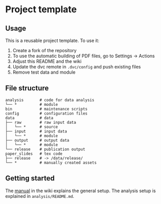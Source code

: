 # Project template

## Usage

This is a reusable project template.
To use it:

1. Create a fork of the repository
2. To use the automatic building of PDF files, go to Settings → Actions
3. Adjust this README and the wiki
4. Update the dvc remote in `.dvc/config` and push existing files
5. Remove test data and module

## File structure

```
analysis       # code for data analysis
└── *          # module
bin            # maintenance scripts
config         # configuration files
data           # data
├── raw        # raw input data
│   └── *      # source
├── input      # input data
│   └── *      # module
├── output     # output data
│   └── *      # module
└── release    # publication output
paper_slides   # tex code
├── release    # -> /data/release/
└── *          # manually created assets
```

## Getting started

The [manual](wiki/Introduction) in the wiki explains the general setup.
The analysis setup is explained in `analysis/README.md`.
